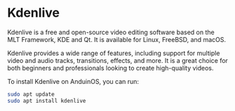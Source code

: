 # Kdenlive

Kdenlive is a free and open-source video editing software based on the MLT Framework, KDE and Qt. It is available for Linux, FreeBSD, and macOS.

Kdenlive provides a wide range of features, including support for multiple video and audio tracks, transitions, effects, and more. It is a great choice for both beginners and professionals looking to create high-quality videos.

To install Kdenlive on AnduinOS, you can run:

```bash
sudo apt update
sudo apt install kdenlive
```
